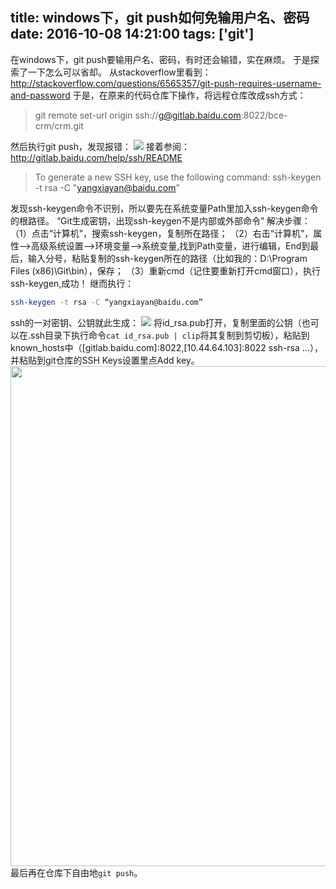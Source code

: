 title: windows下，git push如何免输用户名、密码
date: 2016-10-08 14:21:00
tags: ['git']
---

在windows下，git push要输用户名、密码，有时还会输错，实在麻烦。
于是探索了一下怎么可以省却。
从stackoverflow里看到：http://stackoverflow.com/questions/6565357/git-push-requires-username-and-password
于是，在原来的代码仓库下操作，将远程仓库改成ssh方式：
> git remote set-url origin ssh://g@gitlab.baidu.com:8022/bce-crm/crm.git
<!-- more -->

然后执行git push，发现报错：
<img src="/img/ssh-push.png">
接着参阅：http://gitlab.baidu.com/help/ssh/README
> To generate a new SSH key, use the following command:
ssh-keygen -t rsa -C "yangxiayan@baidu.com"

发现ssh-keygen命令不识别，所以要先在系统变量Path里加入ssh-keygen命令的根路径。
“Git生成密钥，出现ssh-keygen不是内部或外部命令” 解决步骤：
（1）点击“计算机”，搜索ssh-keygen，复制所在路径；
（2）右击“计算机”，属性-->高级系统设置-->环境变量-->系统变量,找到Path变量，进行编辑，End到最后，输入分号，粘贴复制的ssh-keygen所在的路径（比如我的：D:\Program Files (x86)\Git\bin），保存；
（3）重新cmd（记住要重新打开cmd窗口），执行ssh-keygen,成功！
继而执行：
``` bash
ssh-keygen -t rsa -C “yangxiayan@baidu.com”
```
ssh的一对密钥、公钥就此生成：
<img src="/img/id_rsa.png">
将id_rsa.pub打开，复制里面的公钥（也可以在.ssh目录下执行命令`cat id_rsa.pub | clip`将其复制到剪切板），粘贴到known_hosts中（[gitlab.baidu.com]:8022,[10.44.64.103]:8022 ssh-rsa ...），并粘贴到git仓库的SSH Keys设置里点Add key。
<img width="800" src="/img/ssh_key.png">
最后再在仓库下自由地`git push`。